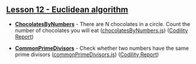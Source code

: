## [Lesson 12 - Euclidean algorithm](https://app.codility.com/programmers/lessons/12-euclidean_algorithm/)

- [**ChocolatesByNumbers**](https://app.codility.com/programmers/lessons/12-euclidean_algorithm/chocolates_by_numbers/) - There are N chocolates in a circle. Count the number of chocolates you will eat ([chocolatesByNumbers.js](./chocolatesByNumbers.js)) ([Codility Report](https://app.codility.com/demo/results/trainingRPA9MC-A5B/))

- [**CommonPrimeDivisors**](https://app.codility.com/programmers/lessons/12-euclidean_algorithm/common_prime_divisors/) - Check whether two numbers have the same prime divisors ([commonPrimeDivisors.js](./commonPrimeDivisors.js)) ([Codility Report](https://app.codility.com/demo/results/training5ZXKBE-WVE/))
